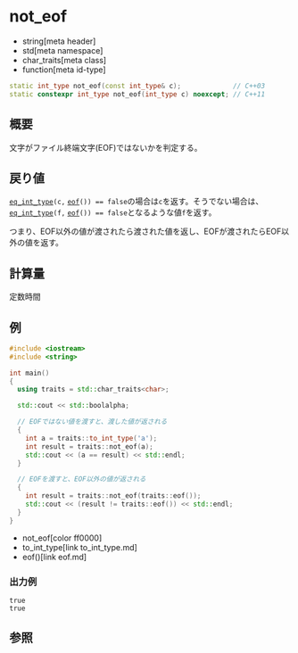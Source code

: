 # not_eof
* string[meta header]
* std[meta namespace]
* char_traits[meta class]
* function[meta id-type]

```cpp
static int_type not_eof(const int_type& c);             // C++03
static constexpr int_type not_eof(int_type c) noexcept; // C++11
```

## 概要
文字がファイル終端文字(EOF)ではないかを判定する。


## 戻り値
[`eq_int_type`](eq_int_type.md)`(c,` [`eof`](eof.md)`()) == false`の場合は`c`を返す。そうでない場合は、[`eq_int_type`](eq_int_type.md)`(f,` [`eof`](eof.md)`()) == false`となるような値`f`を返す。

つまり、EOF以外の値が渡されたら渡された値を返し、EOFが渡されたらEOF以外の値を返す。


## 計算量
定数時間


## 例
```cpp example
#include <iostream>
#include <string>

int main()
{
  using traits = std::char_traits<char>;

  std::cout << std::boolalpha;

  // EOFではない値を渡すと、渡した値が返される
  {
    int a = traits::to_int_type('a');
    int result = traits::not_eof(a);
    std::cout << (a == result) << std::endl;
  }

  // EOFを渡すと、EOF以外の値が返される
  {
    int result = traits::not_eof(traits::eof());
    std::cout << (result != traits::eof()) << std::endl;
  }
}
```
* not_eof[color ff0000]
* to_int_type[link to_int_type.md]
* eof()[link eof.md]

### 出力例
```
true
true
```

## 参照

